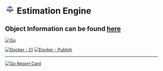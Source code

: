 



# ![PɾσƚσCɳƚɾʅᏒ](assets/favicon-32x32.png) Estimation Engine

Object Information can be found [here](design/catalog) 
---
[![Go](https://github.com/mt1976/ebEstimates/actions/workflows/go.yml/badge.svg)](https://github.com/mt1976/ebEstimates/actions/workflows/go.yml)

[![Docker - CI](https://github.com/mt1976/ebEstimates/actions/workflows/docker-image.yml/badge.svg)](https://github.com/mt1976/ebEstimates/actions/workflows/docker-image.yml)
[![Docker - Publish](https://github.com/mt1976/ebEstimates/actions/workflows/docker_push.yml/badge.svg)](https://github.com/mt1976/ebEstimates/actions/workflows/docker_push.yml)



---
[![Go Report Card](https://goreportcard.com/badge/github.com/mt1976/ebEstimates)](https://goreportcard.com/report/github.com/mt1976/ebEstimates)

